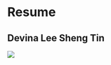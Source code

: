# Resume
## Devina Lee Sheng Tin
<img src="dtin0906.github.io/headshot.jpg" style="float: left;margin-right: 10px;" />